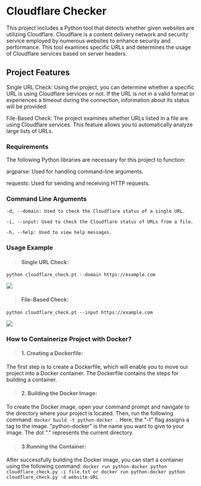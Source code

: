 
# Cloudflare Checker
This project includes a Python tool that detects whether given websites are utilizing Cloudflare. Cloudflare is a content delivery network and security service employed by numerous websites to enhance security and performance. This tool examines specific URLs and determines the usage of Cloudflare services based on server headers.

## Project Features
Single URL Check: Using the project, you can determine whether a specific URL is using Cloudflare services or not. If the URL is not in a valid format or experiences a timeout during the connection, information about its status will be provided.

File-Based Check: The project examines whether URLs listed in a file are using Cloudflare services. This feature allows you to automatically analyze large lists of URLs.

### Requirements

The following Python libraries are necessary for this project to function:

argparse: Used for handling command-line arguments.

requests: Used for sending and receiving HTTP requests.

### Command Line Arguments

```
-d, --domain: Used to check the Cloudflare status of a single URL.

-i, --input: Used to check the Cloudflare status of URLs from a file.

-h, --help: Used to view help messages. 
```

### Usage Example
> #### Single URL Check:

```python cloudflare_check.pt --domain https://example.com```

![](https://github.com/ahmetnuysal/cloudflare_check/blob/main/Pics/Cloudflare_Check_%C3%87%C4%B1kt%C4%B1.png)

> #### File-Based Check:

```python cloudflare_check.pt --input https://example.com```

![](https://github.com/ahmetnuysal/cloudflare_check/blob/main/Pics/Cloudflare_Check_%C3%87%C4%B1kt%C4%B1_Toplu.png)

### How to Containerize Project with Docker?

> #### 1. Creating a Dockerfile:
  The first step is to create a Dockerfile, which will enable you to move our project into a Docker container. The Dockerfile contains the steps for building a container.
> #### 2. Building the Docker Image:
  To create the Docker image, open your command prompt and navigate to the directory where your project is located. Then, run the following command:
  ```docker build -t python-docker .```
  Here, the "-t" flag assigns a tag to the image. "python-docker" is the name you want to give to your image. The dot "." represents the current directory.
> #### 3.Running the Container:
  After successfully building the Docker image, you can start a container using the following command:
  ```docker run python-docker python cloudflare_check.py -i file.txt or docker run python-docker python cloudflare_check.py -d website-URL```




